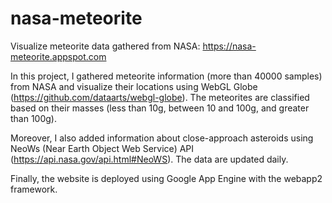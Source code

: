# nasa-meteorite
Visualize meteorite data gathered from NASA: https://nasa-meteorite.appspot.com

In this project, I gathered meteorite information (more than 40000 samples) from NASA and visualize their locations 
using WebGL Globe (https://github.com/dataarts/webgl-globe). 
The meteorites are classified based on their masses (less than 10g, between 10 and 100g, and greater than 100g).

Moreover, I also added information about close-approach asteroids using NeoWs (Near Earth Object Web Service) API 
(https://api.nasa.gov/api.html#NeoWS). The data are updated daily. 

Finally, the website is deployed using Google App Engine with the webapp2 framework.
